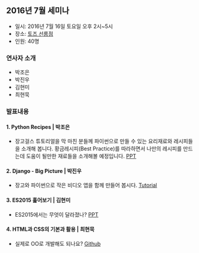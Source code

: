 ## 2016년 7월 세미나
* 일시: 2016년 7월 16일 토요일 오후 2시~5시
* 장소: [토즈 선릉점](http://map.naver.com/?lng=127.0528131&lat=37.5046038&dlevel=11&mapmode=0&pinId=18468993&pinType=site&enc=b64)
* 인원: 40명

### 연사자 소개 
- 박조은
- 박진우
- 김현미
- 최현묵

### 발표내용
#### 1. Python Recipes | 박조은
- 장고걸스 튜토리얼을 막 마친 분들께 파이썬으로 만들 수 있는 요리재료와 레시피들을 소개해 봅니다. 황금레시피(Best Practice)를 따라하면서 나만의 레시피를 만드는데 도움이 될만한 재료들을 소개해볼 예정입니다.
[PPT](http://www.slideshare.net/zzonee/python-recipes-for-django-girls-seoul)

#### 2. Django - Big Picture | 박진우
- 장고와 파이썬으로 작은 비디오 앱을 함께 만들어 봅시다. 
[Tutorial](https://jinpark-dg.gitbooks.io/djangotube/content/)

#### 3. ES2015 훑어보기 | 김현미
- ES2015에서는 무엇이 달라졌나?
[PPT](http://www.slideshare.net/hyeonmikim77/es2015-for-django-girls-seoul)

#### 4. HTML과 CSS의 기본과 활용 | 최현묵
- 실제로 OO로 개발해도 되나요?
[Github](https://github.com/kyunooh/django-girls-july-seminar)
